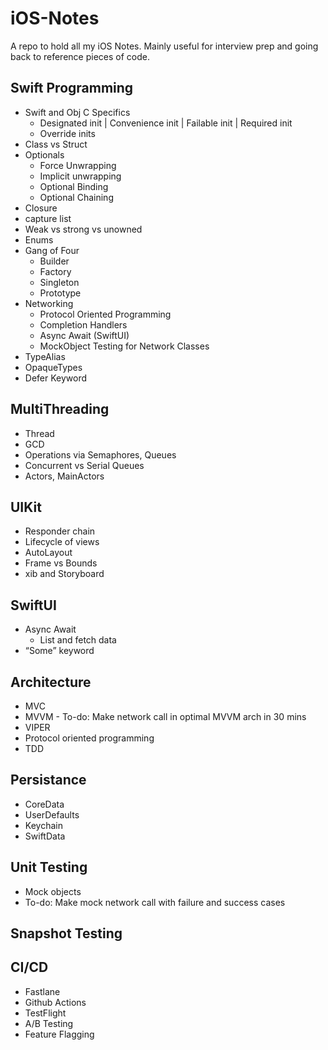 # iOS-Notes
A repo to hold all my iOS Notes. Mainly useful for interview prep and going back to reference pieces of code.

## Swift Programming
- Swift and Obj C Specifics
    - Designated init | Convenience init | Failable init | Required init
    - Override inits
- Class vs Struct
- Optionals
    - Force Unwrapping
    - Implicit unwrapping
    - Optional Binding
    - Optional Chaining
- Closure
-   capture list
- Weak vs strong vs unowned
- Enums
- Gang of Four
    - Builder
    - Factory
    - Singleton
    - Prototype
- Networking
    - Protocol Oriented Programming
    - Completion Handlers
    - Async Await (SwiftUI)
    - MockObject Testing for Network Classes
- TypeAlias
- OpaqueTypes
- Defer Keyword

## MultiThreading
- Thread
- GCD
- Operations via Semaphores, Queues
- Concurrent vs Serial Queues
- Actors, MainActors

## UIKit
- Responder chain
- Lifecycle of views
- AutoLayout
- Frame vs Bounds
- xib and Storyboard

## SwiftUI
- Async Await
  - List and fetch data
- “Some” keyword

## Architecture
- MVC
- MVVM - To-do: Make network call in optimal MVVM arch in 30 mins
- VIPER
- Protocol oriented programming
- TDD

## Persistance
- CoreData
- UserDefaults
- Keychain
- SwiftData

## Unit Testing
- Mock objects
- To-do: Make mock network call with failure and success cases

## Snapshot Testing

## CI/CD
- Fastlane
- Github Actions
- TestFlight
- A/B Testing
- Feature Flagging
